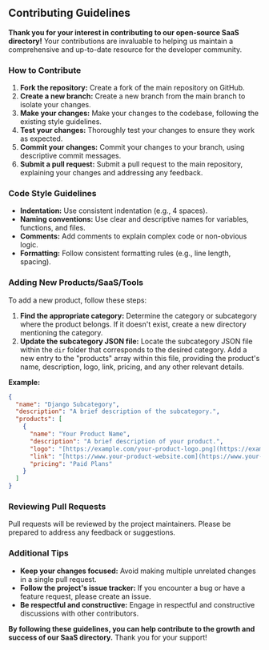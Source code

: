 ## **Contributing Guidelines**

**Thank you for your interest in contributing to our open-source SaaS directory!** Your contributions are invaluable to helping us maintain a comprehensive and up-to-date resource for the developer community.

### **How to Contribute**

1. **Fork the repository:** Create a fork of the main repository on GitHub.
2. **Create a new branch:** Create a new branch from the main branch to isolate your changes.
3. **Make your changes:** Make your changes to the codebase, following the existing style guidelines.
4. **Test your changes:** Thoroughly test your changes to ensure they work as expected.
5. **Commit your changes:** Commit your changes to your branch, using descriptive commit messages.
6. **Submit a pull request:** Submit a pull request to the main repository, explaining your changes and addressing any feedback.

### **Code Style Guidelines**

* **Indentation:** Use consistent indentation (e.g., 4 spaces).
* **Naming conventions:** Use clear and descriptive names for variables, functions, and files.
* **Comments:** Add comments to explain complex code or non-obvious logic.
* **Formatting:** Follow consistent formatting rules (e.g., line length, spacing).

### **Adding New Products/SaaS/Tools**

To add a new product, follow these steps:

1. **Find the appropriate category:** Determine the category or subcategory where the product belongs. If it doesn't exist, create a new directory mentioning the category.
2. **Update the subcategory JSON file:** Locate the subcategory JSON file within the `dir` folder that corresponds to the desired category. Add a new entry to the "products" array within this file, providing the product's name, description, logo, link, pricing, and any other relevant details.

**Example:**

```json
{
  "name": "Django Subcategory",
  "description": "A brief description of the subcategory.",
  "products": [
    {
      "name": "Your Product Name",
      "description": "A brief description of your product.",
      "logo": "[https://example.com/your-product-logo.png](https://example.com/your-product-logo.png)",
      "link": "[https://www.your-product-website.com](https://www.your-product-website.com)",
      "pricing": "Paid Plans"
    }
  ]
}
```

### **Reviewing Pull Requests**

Pull requests will be reviewed by the project maintainers. Please be prepared to address any feedback or suggestions.

### **Additional Tips**

* **Keep your changes focused:** Avoid making multiple unrelated changes in a single pull request.
* **Follow the project's issue tracker:** If you encounter a bug or have a feature request, please create an issue.
* **Be respectful and constructive:** Engage in respectful and constructive discussions with other contributors.

**By following these guidelines, you can help contribute to the growth and success of our SaaS directory.** Thank you for your support!